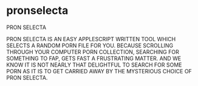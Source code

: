 pronselecta
===========

PRON SELECTA

PRON SELECTA IS AN EASY APPLESCRIPT WRITTEN TOOL 
WHICH SELECTS A RANDOM PORN FILE FOR  YOU. 
BECAUSE SCROLLING THROUGH YOUR COMPUTER PORN COLLECTION, 
SEARCHING FOR SOMETHING TO FAP, GETS FAST A FRUSTRATING MATTER. 
AND WE KNOW IT IS NOT NEARLY  THAT DELIGHTFUL TO SEARCH FOR SOME PORN 
AS IT IS TO GET CARRIED AWAY BY THE MYSTERIOUS CHOICE OF PRON SELECTA.

